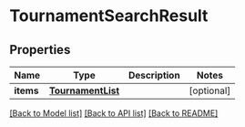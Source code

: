 # TournamentSearchResult

## Properties
Name | Type | Description | Notes
------------ | ------------- | ------------- | -------------
**items** | [**TournamentList**](TournamentList.md) |  | [optional] 

[[Back to Model list]](../README.md#documentation-for-models) [[Back to API list]](../README.md#documentation-for-api-endpoints) [[Back to README]](../README.md)

